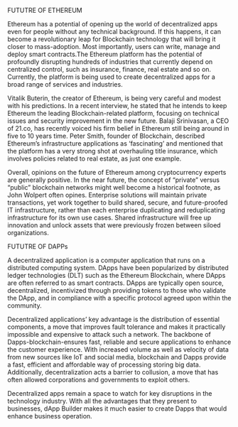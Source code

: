 FUTUTRE OF ETHEREUM 

Ethereum has a potential of opening up the world of decentralized apps even for people without any technical background. If this happens, it can become a revolutionary leap
for Blockchain technology that will bring it closer to mass-adoption. Most importantly, users can write, manage and deploy smart contracts.The Ethereum platform has the potential 
of profoundly disrupting hundreds of industries that currently depend on centralized control, such as insurance, finance, real estate and so on. 
Currently, the platform is being used to create decentralized apps for a broad range of services and industries. 

Vitalik Buterin, the creator of Ethereum, is being very careful and modest with his predictions. In a recent interview, he stated that he intends to keep Ethereum the leading 
Blockchain-related platform, focusing on technical issues and security improvement in the new future. Balaji Srinivasan, a CEO of 21.co, has recently voiced his firm belief in 
Ethereum still being around in five to 10 years time. Peter Smith, founder of Blockchain, described Ethereum’s infrastructure applications as ‘fascinating’ and mentioned that 
the platform has a very strong shot at overhauling title insurance, which involves policies related to real estate, as just one example.

Overall, opinions on the future of Ethereum among cryptocurrency experts are generally positive. In the near future, the concept of “private” versus “public” blockchain networks 
might well become a historical footnote, as John Wolpert often opines. Enterprise solutions will maintain private transactions, yet work together to build shared, secure, and 
future-proofed IT infrastructure, rather than each enterprise duplicating and reduplicating infrastructure for its own use cases. Shared infrastructure will free up innovation and 
unlock assets that were previously frozen between siloed organizations.

FUTUTRE OF DAPPs

A decentralized application is a computer application that runs on a distributed computing system. DApps have been popularized by distributed ledger technologies (DLT) such as 
the Ethereum Blockchain, where DApps are often referred to as smart contracts. DApps are typically open source, decentralized, incentivized through providing tokens to those
who validate the DApp, and in compliance with a specific protocol agreed upon within the community.

Decentralized applications’ key advantage is the distribution of essential components, a move that improves fault tolerance and makes it practically impossible and expensive to attack
such a network. The backbone of Dapps-blockchain-ensures fast, reliable and secure applications to enhance the customer experience. With increased volume as well as velocity of 
data from new sources like IoT and social media, blockchain and Dapps provide a fast, efficient and affordable way of processing storing big data. Additionally, decentralization acts a 
barrier to collusion, a move that has often allowed corporations and governments to exploit others.

Decentralized apps remain a space to watch for key disruptions in the technology industry. With all the advantages that they present to businesses, dApp Builder makes it much easier
to create Dapps that would enhance business operation.